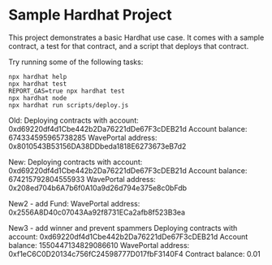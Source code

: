 # Sample Hardhat Project

This project demonstrates a basic Hardhat use case. It comes with a sample contract, a test for that contract, and a script that deploys that contract.

Try running some of the following tasks:

```shell
npx hardhat help
npx hardhat test
REPORT_GAS=true npx hardhat test
npx hardhat node
npx hardhat run scripts/deploy.js
```
Old:
Deploying contracts with account:  0xd69220df4d1Cbe442b2Da76221dDe67F3cDEB21d
Account balance:  674334595965738285
WavePortal address:  0x8010543B53156DA38DDbeda1818E6273673eB7d2


New:
Deploying contracts with account:  0xd69220df4d1Cbe442b2Da76221dDe67F3cDEB21d
Account balance:  674215792804555933
WavePortal address:  0x208ed704b6A7b6f0A10a9d26d794e375e8c0bFdb

New2 - add Fund:
WavePortal address:  0x2556A8D40c07043Aa92f8731ECa2afb8f523B3ea

New3 - add winner and prevent spammers
Deploying contracts with account:  0xd69220df4d1Cbe442b2Da76221dDe67F3cDEB21d
Account balance:  1550447134829086610
WavePortal address:  0xf1eC6C0D20134c756fC24598777D017fbF3140F4
Contract balance:  0.01


